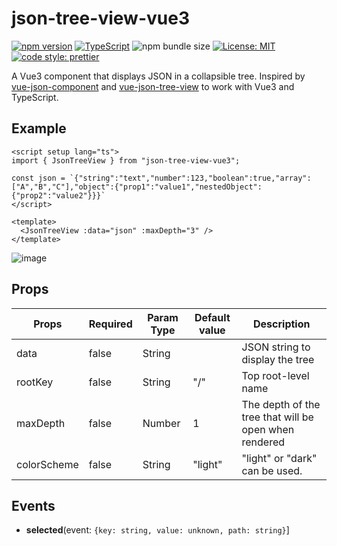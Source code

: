 # json-tree-view-vue3

[![npm version](https://badge.fury.io/js/json-tree-view-vue3.svg)](https://www.npmjs.com/package/json-tree-view-vue3) [![TypeScript](https://badges.frapsoft.com/typescript/code/typescript.svg?v=101)](https://github.com/ellerbrock/typescript-badges/) ![npm bundle size](https://img.shields.io/bundlephobia/min/json-tree-view-vue3.svg) [![License: MIT](https://img.shields.io/badge/License-MIT-yellow.svg)](https://opensource.org/licenses/MIT) [![code style: prettier](https://img.shields.io/badge/code_style-prettier-ff69b4.svg)](https://github.com/prettier/prettier)

A Vue3 component that displays JSON in a collapsible tree.
Inspired by [vue-json-component](https://www.npmjs.com/package/vue-json-component) and [vue-json-tree-view](https://www.npmjs.com/package/vue-json-tree-view) to work with Vue3 and TypeScript.

## Example

```vue
<script setup lang="ts">
import { JsonTreeView } from "json-tree-view-vue3";

const json = `{"string":"text","number":123,"boolean":true,"array":["A","B","C"],"object":{"prop1":"value1","nestedObject":{"prop2":"value2"}}}`
</script>

<template>
  <JsonTreeView :data="json" :maxDepth="3" />
</template>
```

![image](https://user-images.githubusercontent.com/9543980/97531049-b4bf0980-19f6-11eb-9060-676d223a66b3.png)

## Props

| Props       | Required | Param Type | Default value | Description                                           |
|-------------|----------|------------|---------------|-------------------------------------------------------|
| data        | false    | String     |               | JSON string to display the tree                       |
| rootKey     | false    | String     | "/"           | Top root-level name                                   |
| maxDepth    | false    | Number     | 1             | The depth of the tree that will be open when rendered |
| colorScheme | false    | String     | "light"       | "light" or "dark" can be used.                        |

## Events

- **selected**(event: `{key: string, value: unknown, path: string}`]
